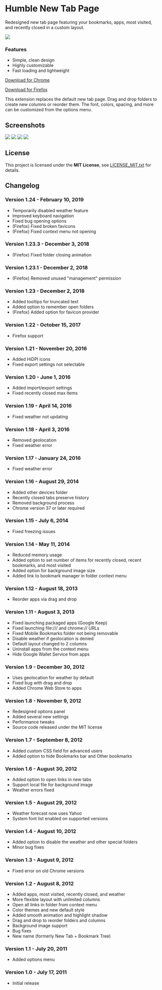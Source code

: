 Humble New Tab Page
===================

Redesigned new tab page featuring your bookmarks, apps, most visited, and recently closed in a custom layout.

![](media/shot.1.png)

### Features

- Simple, clean design
- Highly customizable
- Fast loading and lightweight

[Download for Chrome](https://chrome.google.com/webstore/detail/mfgdmpfihlmdekaclngibpjhdebndhdj)

[Download for Firefox](https://addons.mozilla.org/firefox/addon/humble-new-tab/)

This extension replaces the default new tab page. Drag and drop folders to create new columns or reorder them. The font, colors, spacing, and more can be customized from the options menu.


Screenshots
-----------
![](media/shot.2.png)
![](media/shot.3.png)
![](media/shot.4.png)
![](media/shot.5.png)


License
-------

This project is licensed under the **MIT License**, see [LICENSE_MIT.txt](LICENSE_MIT.txt) for details.


Changelog
---------

### Version 1.24 - February 10, 2019

- Temporarily disabled weather feature
- Improved keyboard navigation
- Fixed bug opening options
- (Firefox) Fixed broken favicons
- (Firefox) Fixed context menu not opening

### Version 1.23.3 - December 3, 2018

- (Firefox) Fixed folder closing animation

### Version 1.23.1 - December 2, 2018

- (Firefox) Removed unused "management" permission

### Version 1.23 - December 2, 2018

- Added tooltips for truncated text
- Added option to remember open folders
- (Firefox) Added option for favicon provider

### Version 1.22 - October 15, 2017

- Firefox support

### Version 1.21 - November 20, 2016

- Added HiDPI icons
- Fixed export settings not selectable

### Version 1.20 - June 1, 2016

- Added import/export settings
- Fixed recently closed max items

### Version 1.19 - April 14, 2016

- Fixed weather not updating

### Version 1.18 - April 3, 2016

- Removed geolocation
- Fixed weather error

### Version 1.17 - January 24, 2016

- Fixed weather error

### Version 1.16 - August 29, 2014

- Added other devices folder
- Recently closed tabs preserve history
- Removed background process
- Chrome version 37 or later required

### Version 1.15 - July 6, 2014

- Fixed freezing issues

### Version 1.14 - May 11, 2014

- Reduced memory usage
- Added option to set number of items for recently closed, recent bookmarks, and most visited
- Added option for background image size
- Added link to bookmark manager in folder context menu

### Version 1.12 - August 18, 2013

- Reorder apps via drag and drop

### Version 1.11 - August 3, 2013

- Fixed launching packaged apps (Google Keep)
- Fixed launching file:/// and chrome:// URLs
- Fixed Mobile Bookmarks folder not being removable
- Disable weather if geolocation is denied
- Default layout changed to 2 columns
- Uninstall apps from the context menu
- Hide Google Wallet Service from apps

### Version 1.9 - December 30, 2012

- Uses geolocation for weather by default
- Fixed bug with drag and drop
- Added Chrome Web Store to apps

### Version 1.8 - November 9, 2012

- Redesigned options panel
- Added several new settings
- Performance tweaks
- Source code released under the MIT license

### Version 1.7 - September 8, 2012

- Added custom CSS field for advanced users
- Added option to hide Bookmarks bar and Other bookmarks

### Version 1.6 - August 30, 2012

- Added option to open links in new tabs
- Support local file for background image
- Weather errors fixed

### Version 1.5 - August 29, 2012

- Weather forecast now uses Yahoo
- System font list enabled on supported versions

### Version 1.4 - August 10, 2012

- Added option to disable the weather and other special folders
- Minor bug fixes

### Version 1.3 - August 9, 2012

- Fixed error on old Chrome versions

### Version 1.2 - August 8, 2012

- Added apps, most visited, recently closed, and weather
- More flexible layout with unlimited columns
- Open all links in folder from context menu
- Color themes and new default style
- Added smooth animation and highlight shadow
- Drag and drop to reorder folders and columns
- Background image support
- Bug fixes
- New name (formerly New Tab + Bookmark Tree)

### Version 1.1 - July 20, 2011

- Added options menu

### Version 1.0 - July 17, 2011

- Initial release
